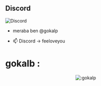 ## Discord
![Discord](https://lanyard.cnrad.dev/api/1122605531530539240?theme=dark&showDisplayName=true&showAvatar=true&hideDiscrim=false&hideStatus=false)


- meraba ben @gokalp

- 📫 Discord -> feeloveyou

<h1>gokalb :</h1>
<p align="center"><img src="https://count.getloli.com/get/@:feeloveyou" alt=":gokalp" /></p>
